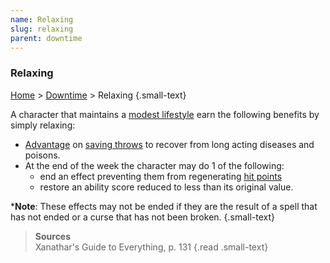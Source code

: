 ```yaml
---
name: Relaxing
slug: relaxing
parent: downtime
---
```

### Relaxing
[Home](dm-operations-center) > [Downtime](downtime-menu) > Relaxing {.small-text}

A character that maintains a [modest lifestyle](lifestyle-expenses) earn the following benefits by simply relaxing:
- [Advantage](advantage-and-disadvantage) on [saving throws](saving-throw) to recover from long acting diseases and poisons.
- At the end of the week the character may do 1 of the following:
    - end an effect preventing them from regenerating [hit points](hit-points)
    - restore an ability score reduced to less than its original value.

***Note**: These effects may not be ended if they are the result of a spell that has not ended or a curse that has not been broken. {.small-text}

> **Sources** <br/>
> Xanathar's Guide to Everything, p. 131
{.read .small-text}